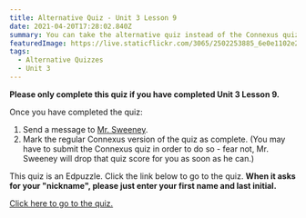 ```yaml
---
title: Alternative Quiz - Unit 3 Lesson 9
date: 2021-04-20T17:28:02.840Z
summary: You can take the alternative quiz instead of the Connexus quiz if you want!
featuredImage: https://live.staticflickr.com/3065/2502253885_6e0e1102e2.jpg
tags:
  - Alternative Quizzes
  - Unit 3
---
```

**Please only complete this quiz if you have completed Unit 3 Lesson 9.**

Once you have completed the quiz:

1. Send a message to [Mr. Sweeney](https://www.connexus.com/webmail?hideHeader=true/#/composemessage?idWebuser=2786770).
2. Mark the regular Connexus version of the quiz as complete. (You may have to submit the Connexus quiz in order to do so - fear not, Mr. Sweeney will drop that quiz score for you as soon as he can.)

This quiz is an Edpuzzle. Click the link below to go to the quiz. **When it asks for your "nickname", please just enter your first name and last initial.**

[Click here to go to the quiz.](https://edpuzzle.com/assignments/607f0e5bba964741838a7a6c/watch)